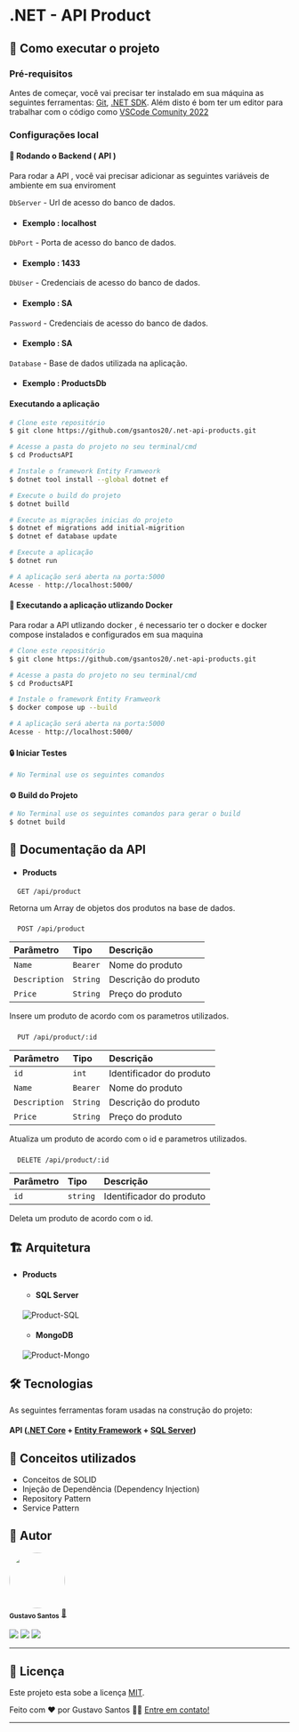 
# .NET - API Product



## 🚀 Como executar o projeto



### Pré-requisitos

Antes de começar, você vai precisar ter instalado em sua máquina as seguintes ferramentas:
[Git](https://git-scm.com), [.NET SDK](https://dotnet.microsoft.com/pt-br/download). 
Além disto é bom ter um editor para trabalhar com o código como [VSCode Comunity 2022](https://visualstudio.microsoft.com/pt-br/vs/community/)


### Configurações local

#### 🎲 Rodando o Backend ( API )

Para rodar a API , você vai precisar adicionar as seguintes variáveis de ambiente em sua enviroment

`DbServer` - Url de acesso do banco de dados.

- #### Exemplo : localhost

`DbPort` - Porta de acesso do banco de dados.

- #### Exemplo : 1433

`DbUser` - Credenciais de acesso do banco de dados.

- #### Exemplo : SA

`Password` - Credenciais de acesso do banco de dados.

 - #### Exemplo : SA

`Database` - Base de dados utilizada na aplicação.

- #### Exemplo : ProductsDb




#### Executando a aplicação

```bash
# Clone este repositório
$ git clone https://github.com/gsantos20/.net-api-products.git

# Acesse a pasta do projeto no seu terminal/cmd
$ cd ProductsAPI

# Instale o framework Entity Framweork
$ dotnet tool install --global dotnet ef

# Execute o build do projeto
$ dotnet builld

# Execute as migrações inicias do projeto
$ dotnet ef migrations add initial-migrition
$ dotnet ef database update

# Execute a aplicação
$ dotnet run

# A aplicação será aberta na porta:5000
Acesse - http://localhost:5000/

```

#### 👾  Executando a aplicação utlizando Docker

Para rodar a API utlizando docker , é necessario ter o docker e docker compose instalados e configurados em sua maquina

```bash
# Clone este repositório
$ git clone https://github.com/gsantos20/.net-api-products.git

# Acesse a pasta do projeto no seu terminal/cmd
$ cd ProductsAPI

# Instale o framework Entity Framweork
$ docker compose up --build

# A aplicação será aberta na porta:5000
Acesse - http://localhost:5000/
```

#### 🔒  Iniciar Testes

```bash
# No Terminal use os seguintes comandos

```

#### ⚙ Build do Projeto

```bash
# No Terminal use os seguintes comandos para gerar o build
$ dotnet build
```


## 📖 Documentação da API

 - #### Products

```http
  GET /api/product
```

 Retorna um Array de objetos dos produtos na base de dados.

### 

```http
  POST /api/product
```

| Parâmetro   | Tipo       | Descrição                                   |
| :---------- | :--------- | :------------------------------------------ |  
| `Name`      | `Bearer` | Nome do produto |
| `Description`      | `String` | Descrição do produto |
| `Price`      | `String` | Preço do produto |

Insere um produto de acordo com os parametros utilizados.

### 

```http
  PUT /api/product/:id
```

| Parâmetro   | Tipo       | Descrição                                   |
| :---------- | :--------- | :------------------------------------------ |
| `id`      | `int` | Identificador do produto |  
| `Name`      | `Bearer` | Nome do produto |
| `Description`      | `String` | Descrição do produto |
| `Price`      | `String` | Preço do produto |

Atualiza um produto de acordo com o id e parametros utilizados.

### 

```http
  DELETE /api/product/:id
```

| Parâmetro   | Tipo       | Descrição                                   |
| :---------- | :--------- | :------------------------------------------ |
| `id`      | `string` | Identificador do produto |      

Deleta um produto de acordo com o id.



## 🏗 Arquitetura

 - #### Products
 
   * #### SQL Server

    ![Product-SQL](https://i.imgur.com/wh9TkRa.png)

   * #### MongoDB

    ![Product-Mongo](https://i.imgur.com/RpQwtpY.png)


####

## 🛠 Tecnologias

As seguintes ferramentas foram usadas na construção do projeto:

#### **API**  ([.NET Core](https://dotnet.microsoft.com/pt-br/download) + [Entity Framework](https://learn.microsoft.com/en-us/aspnet/entity-framework) + [SQL Server](https://www.microsoft.com/pt-br/sql-server/sql-server-downloads))


## 🧾 Conceitos utilizados

- Conceitos de SOLID
- Injeção de Dependência (Dependency Injection)
- Repository Pattern
- Service Pattern
## 🦸 Autor

<div>
 <img style="border-radius: 50%;" src="https://avatars3.githubusercontent.com/u/100292023?s=460&u=61b426b901b8fe02e12019b1fdb67bf0072d4f00&v=4" width="100px;" alt=""/>
   <br />
 <sub><b>Gustavo Santos</b></sub></a> <a href="https://www.linkedin.com/in/gsantos20">🚀</a>
</div>
 <br />

<div>
  <a href="https://instagram.com/guuztta" target="_blank"><img src="https://img.shields.io/badge/-Instagram-%23E4405F?style=for-the-badge&logo=instagram&logoColor=white" target="_blank"></a>
  <a href ="mailto:nerisgs20@gmail.com"><img src="https://img.shields.io/badge/Gmail-D14836?style=for-the-badge&logo=gmail&logoColor=white" target="_blank"></a>
  <a href="https://www.linkedin.com/in/gsantos20" target="_blank"><img src="https://img.shields.io/badge/-LinkedIn-%230077B5?style=for-the-badge&logo=linkedin&logoColor=white" target="_blank"></a>
</div>

---

## 📝 Licença

Este projeto esta sobe a licença [MIT](./LICENSE).

Feito com ❤️ por Gustavo Santos 👋🏽 [Entre em contato!](https://www.linkedin.com/in/gsantos20/)

---
